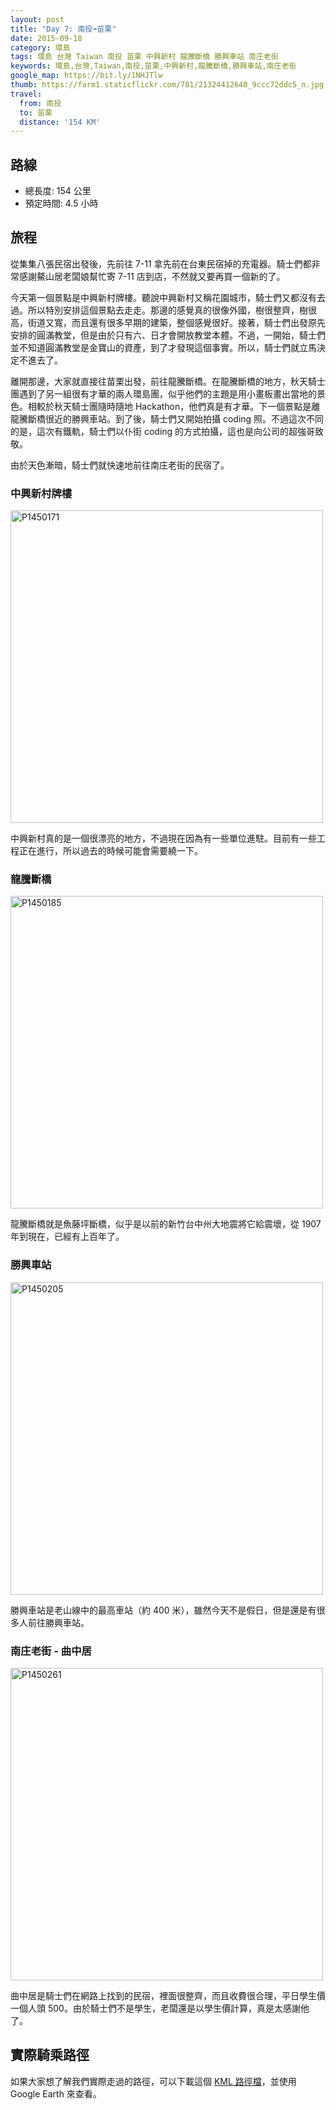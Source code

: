 ```yaml
---
layout: post
title: "Day 7: 南投➟苗栗"
date: 2015-09-18
category: 環島
tags: 環島 台灣 Taiwan 南投 苗栗 中興新村 龍騰斷橋 勝興車站 南庄老街
keywords: 環島,台灣,Taiwan,南投,苗栗,中興新村,龍騰斷橋,勝興車站,南庄老街
google_map: https://bit.ly/1NHJTlw
thumb: https://farm1.staticflickr.com/781/21324412640_9ccc72ddc5_n.jpg
travel:
  from: 南投
  to: 苗栗
  distance: '154 KM'
---
```


## 路線

- 總長度: 154 公里
- 預定時間: 4.5 小時

## 旅程

從集集八張民宿出發後，先前往 7-11 拿先前在台東民宿掉的充電器。騎士們都非常感謝鰲山居老闆娘幫忙寄 7-11 店到店，不然就又要再買一個新的了。

今天第一個景點是中興新村牌樓。聽說中興新村又稱花園城市，騎士們又都沒有去過。所以特別安排這個景點去走走。那邊的感覺真的很像外國，樹很整齊，樹很高，街道又寬，而且還有很多早期的建築，整個感覺很好。接著，騎士們出發原先安排的圓滿教堂，但是由於只有六、日才會開放教堂本體。不過，一開始，騎士們並不知道圓滿教堂是金寶山的資產，到了才發現這個事實。所以，騎士們就立馬決定不進去了。

離開那邊，大家就直接往苗栗出發，前往龍騰斷橋。在龍騰斷橋的地方，秋天騎士團遇到了另一組很有才華的兩人環島團，似乎他們的主題是用小畫板畫出當地的景色。相較於秋天騎士團隨時隨地 Hackathon，他們真是有才華。下一個景點是離龍騰斷橋很近的勝興車站。到了後，騎士們又開始拍攝 coding 照。不過這次不同的是，這次有鐵軌，騎士們以仆街 coding 的方式拍攝，這也是向公司的超強哥致敬。

由於天色漸暗，騎士們就快速地前往南庄老街的民宿了。

### 中興新村牌樓

<a data-flickr-embed="true"  href="https://www.flickr.com/photos/106069910@N03/21521170631/in/dateposted-public/" title="P1450171"><img src="https://farm1.staticflickr.com/736/21521170631_a6bc1e33b8.jpg" width="500" alt="P1450171"></a><script async src="//embedr.flickr.com/assets/client-code.js" charset="utf-8"></script>

中興新村真的是一個很漂亮的地方，不過現在因為有一些單位進駐。目前有一些工程正在進行，所以過去的時候可能會需要繞一下。

### 龍騰斷橋

<a data-flickr-embed="true"  href="https://www.flickr.com/photos/106069910@N03/21324440180/in/dateposted-public/" title="P1450185"><img src="https://farm1.staticflickr.com/723/21324440180_70fb5dfb3f.jpg" width="500" alt="P1450185"></a><script async src="//embedr.flickr.com/assets/client-code.js" charset="utf-8"></script>

龍騰斷橋就是魚藤坪斷橋，似乎是以前的新竹台中州大地震將它給震壞，從 1907 年到現在，已經有上百年了。

### 勝興車站

<a data-flickr-embed="true"  href="https://www.flickr.com/photos/106069910@N03/20891353153/in/dateposted-public/" title="P1450205"><img src="https://farm1.staticflickr.com/726/20891353153_0f17eeb5d7.jpg" width="500" alt="P1450205"></a><script async src="//embedr.flickr.com/assets/client-code.js" charset="utf-8"></script>

勝興車站是老山線中的最高車站（約 400 米），雖然今天不是假日，但是還是有很多人前往勝興車站。

### 南庄老街 - 曲中居

<a data-flickr-embed="true"  href="https://www.flickr.com/photos/106069910@N03/21512456655/in/dateposted-public/" title="P1450261"><img src="https://farm1.staticflickr.com/762/21512456655_f391d2b1fd.jpg" width="500" alt="P1450261"></a><script async src="//embedr.flickr.com/assets/client-code.js" charset="utf-8"></script>

曲中居是騎士們在網路上找到的民宿，裡面很整齊，而且收費很合理，平日學生價一個人頭 500。由於騎士們不是學生，老闆還是以學生價計算，真是太感謝他了。

## 實際騎乘路徑

如果大家想了解我們實際走過的路徑，可以下載這個 <a href="https://bit.ly/1KkMpdk" alt="KML 路徑檔" target="_blank">KML 路徑檔</a>，並使用 Google Earth 來查看。
